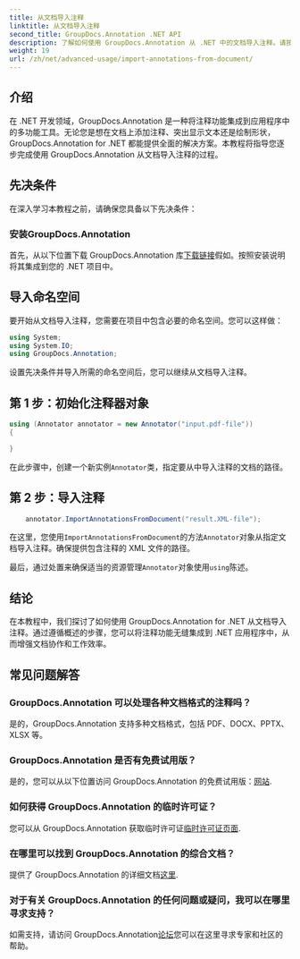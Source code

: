 ```yaml
---
title: 从文档导入注释
linktitle: 从文档导入注释
second_title: GroupDocs.Annotation .NET API
description: 了解如何使用 GroupDocs.Annotation 从 .NET 中的文档导入注释。请按照我们的分步教程进行无缝集成。
weight: 19
url: /zh/net/advanced-usage/import-annotations-from-document/
---
```

## 介绍
在 .NET 开发领域，GroupDocs.Annotation 是一种将注释功能集成到应用程序中的多功能工具。无论您是想在文档上添加注释、突出显示文本还是绘制形状，GroupDocs.Annotation for .NET 都能提供全面的解决方案。本教程将指导您逐步完成使用 GroupDocs.Annotation 从文档导入注释的过程。
## 先决条件
在深入学习本教程之前，请确保您具备以下先决条件：
### 安装GroupDocs.Annotation
首先，从以下位置下载 GroupDocs.Annotation 库[下载链接](https://releases.groupdocs.com/annotation/net/)假如。按照安装说明将其集成到您的 .NET 项目中。

## 导入命名空间
要开始从文档导入注释，您需要在项目中包含必要的命名空间。您可以这样做：

```csharp
using System;
using System.IO;
using GroupDocs.Annotation;
```

设置先决条件并导入所需的命名空间后，您可以继续从文档导入注释。
## 第 1 步：初始化注释器对象
```csharp
using (Annotator annotator = new Annotator("input.pdf-file"))
{

}
```
在此步骤中，创建一个新实例`Annotator`类，指定要从中导入注释的文档的路径。
## 第 2 步：导入注释
```csharp
	annotator.ImportAnnotationsFromDocument("result.XML-file");
```
在这里，您使用`ImportAnnotationsFromDocument`的方法`Annotator`对象从指定文档导入注释。确保提供包含注释的 XML 文件的路径。

最后，通过处置来确保适当的资源管理`Annotator`对象使用`using`陈述。

## 结论
在本教程中，我们探讨了如何使用 GroupDocs.Annotation for .NET 从文档导入注释。通过遵循概述的步骤，您可以将注释功能无缝集成到 .NET 应用程序中，从而增强文档协作和工作效率。
## 常见问题解答
### GroupDocs.Annotation 可以处理各种文档格式的注释吗？
是的，GroupDocs.Annotation 支持多种文档格式，包括 PDF、DOCX、PPTX、XLSX 等。
### GroupDocs.Annotation 是否有免费试用版？
是的，您可以从以下位置访问 GroupDocs.Annotation 的免费试用版：[网站](https://releases.groupdocs.com/).
### 如何获得 GroupDocs.Annotation 的临时许可证？
您可以从 GroupDocs.Annotation 获取临时许可证[临时许可证页面](https://purchase.groupdocs.com/temporary-license/).
### 在哪里可以找到 GroupDocs.Annotation 的综合文档？
提供了 GroupDocs.Annotation 的详细文档[这里](https://tutorials.groupdocs.com/annotation/net/).
### 对于有关 GroupDocs.Annotation 的任何问题或疑问，我可以在哪里寻求支持？
如需支持，请访问 GroupDocs.Annotation[论坛](https://forum.groupdocs.com/c/annotation/10)您可以在这里寻求专家和社区的帮助。
